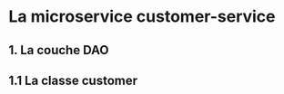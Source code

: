 <h1> La microservice customer-service </h1>
<h2> 1. La couche DAO </h2>
<h2> 1.1 La classe customer </h2>
